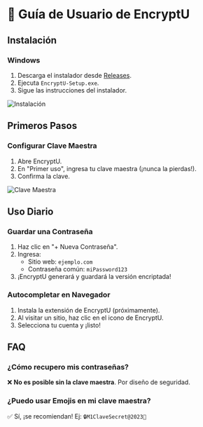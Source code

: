 # 📖 Guía de Usuario de EncryptU

## Instalación
### Windows
1. Descarga el instalador desde [Releases](https://github.com/SiegAxel/EncryptU/releases).
2. Ejecuta `EncryptU-Setup.exe`.
3. Sigue las instrucciones del instalador.

![Instalación](https://via.placeholder.com/600x400?text=Captura+Instalador+EncryptU)

## Primeros Pasos
### Configurar Clave Maestra
1. Abre EncryptU.
2. En "Primer uso", ingresa tu clave maestra (¡nunca la pierdas!).
3. Confirma la clave.

![Clave Maestra](https://via.placeholder.com/600x400?text=Configuración+Clave+Maestra)

## Uso Diario
### Guardar una Contraseña
1. Haz clic en "+ Nueva Contraseña".
2. Ingresa:
   - Sitio web: `ejemplo.com`
   - Contraseña común: `miPassword123`
3. ¡EncryptU generará y guardará la versión encriptada!

### Autocompletar en Navegador
1. Instala la extensión de EncryptU (próximamente).
2. Al visitar un sitio, haz clic en el icono de EncryptU.
3. Selecciona tu cuenta y ¡listo!

## FAQ
### ¿Cómo recupero mis contraseñas?
❌ **No es posible sin la clave maestra**. Por diseño de seguridad.

### ¿Puedo usar Emojis en mi clave maestra?
✅ Sí, ¡se recomiendan! Ej: `🔒M1ClaveSecret@2023🐍`